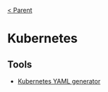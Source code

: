 [< Parent](./Readme.md)

# Kubernetes

## Tools

- [Kubernetes YAML generator](https://k8syaml.com/)
